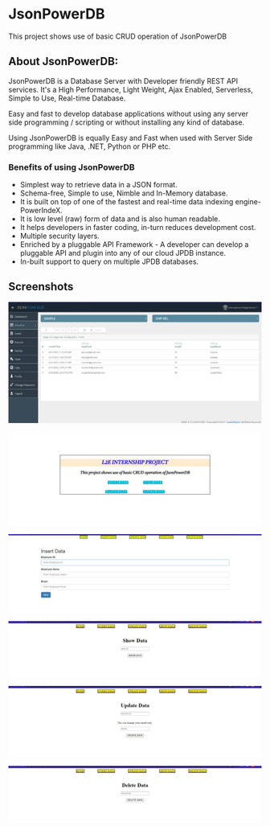 # JsonPowerDB
This project shows use of basic CRUD operation of JsonPowerDB

## About JsonPowerDB:
JsonPowerDB is a Database Server with Developer friendly REST API services. It's a High Performance, Light Weight, Ajax Enabled, Serverless, Simple to Use, Real-time Database.

Easy and fast to develop database applications without using any server side programming / scripting or without installing any kind of database.

Using JsonPowerDB is equally Easy and Fast when used with Server Side programming like Java, .NET, Python or PHP etc.


### Benefits of using JsonPowerDB 
 - Simplest way to retrieve data in a JSON format. 
 - Schema-free, Simple to use, Nimble and In-Memory database.
 - It is built on top of one of the fastest and real-time data indexing engine- PowerIndeX.
 - It is low level (raw) form of data and is also human readable.
- It helps developers in faster coding, in-turn reduces development cost.
- Multiple security layers.
- Enriched by a pluggable API Framework - A developer can develop a pluggable API and plugin into any of our cloud JPDB instance.
- In-built support to query on multiple JPDB databases.


## Screenshots

![Visualize page](https://github.com/Gaurav4400/JsonPowerDB/blob/b923108ad35e8adfc70d8c800df32c3751b98e18/assets/Visualize.jpeg)

![Index page](https://github.com/Gaurav4400/JsonPowerDB/blob/b923108ad35e8adfc70d8c800df32c3751b98e18/assets/index.jpeg)

![Insert data](https://github.com/Gaurav4400/JsonPowerDB/blob/7e16013799b00a1629cc7e26e96db91fc632e3c9/assets/insert.jpeg)

![Show data](https://github.com/Gaurav4400/JsonPowerDB/blob/7e16013799b00a1629cc7e26e96db91fc632e3c9/assets/show.jpeg)

![Update data](https://github.com/Gaurav4400/JsonPowerDB/blob/7e16013799b00a1629cc7e26e96db91fc632e3c9/assets/update.jpeg)

![Delete data](https://github.com/Gaurav4400/JsonPowerDB/blob/7e16013799b00a1629cc7e26e96db91fc632e3c9/assets/delete.jpeg)

